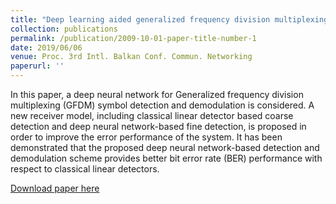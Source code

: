 ```yaml
---
title: "Deep learning aided generalized frequency division multiplexing"
collection: publications
permalink: /publication/2009-10-01-paper-title-number-1
date: 2019/06/06
venue: Proc. 3rd Intl. Balkan Conf. Commun. Networking
paperurl: ''
---
```

In this paper, a deep neural network for Generalized frequency division multiplexing (GFDM) symbol detection and demodulation is considered. A new receiver model, including classical linear detector based coarse detection and deep neural network-based fine detection, is proposed in order to improve the error performance of the system. It has been demonstrated that the proposed deep neural network-based detection and demodulation scheme provides better bit error rate (BER) performance with respect to classical linear detectors.

[Download paper here](https://www.researchgate.net/publication/333783086_Deep_Learning-Aided_Generalized_Frequency_Division_Multiplexing)

